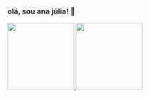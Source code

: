### olá, sou ana júlia! 👋

<div>
  <a href="https://github.com/anaahnb">
  <img height="150em" src="https://github-readme-stats.vercel.app/api?username=anaahnb&show_icons=true&theme=dracula&include_all_commits=true&count_private=true"/>
  <img height="150em" src="https://github-readme-stats.vercel.app/api/top-langs/?username=anaahnb&layout=compact&langs_count=7&theme=dracula"/>
</div>

